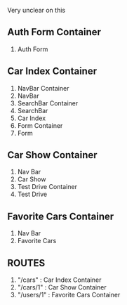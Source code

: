 Very unclear on this

Auth Form Container
------
1. Auth Form

Car Index Container
------
1. NavBar Container
2. NavBar
3. SearchBar Container
4. SearchBar
5. Car Index
6. Form Container
7. Form

Car Show Container
------
1. Nav Bar
2. Car Show
3. Test Drive Container
4. Test Drive

Favorite Cars Container
------
1. Nav Bar
2. Favorite Cars

ROUTES
------
1. "/cars" : Car Index Container
2. "/cars/1" : Car Show Container
3. "/users/1" : Favorite Cars Container
